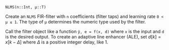 ```
NLMS(n::Int, μ::T)
```

Create an `NLMS` FIR-filter with `n` coefficients (filter taps) and learning rate `0 < μ ≤ 1`. The type of `μ` determines the numeric type used by the filter.

Call the filter object like a function `ŷ, e = f(x, d)` where `x` is the input and `d` is the desired output. To create an adaptive line enhancer (ALE), set $d[k] = x[k-Δ]$ where $Δ$ is a positive integer delay, like 1.
